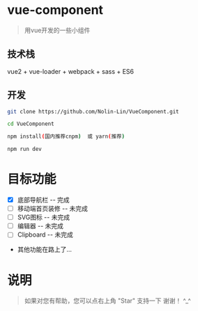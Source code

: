 # vue-component

> 用vue开发的一些小组件

## 技术栈

vue2 + vue-loader + webpack + sass + ES6

## 开发

``` bash
git clone https://github.com/Nolin-Lin/VueComponent.git  

cd VueComponent

npm install(国内推荐cnpm)  或 yarn(推荐)

npm run dev
```
# 目标功能

- [x] 底部导航栏 -- 完成
- [ ] 移动端首页装修 -- 未完成
- [ ] SVG图标 -- 未完成
- [ ] 编辑器 -- 未完成
- [ ] Clipboard -- 未完成
- 其他功能在路上了...

# 说明

>  如果对您有帮助，您可以点右上角 "Star" 支持一下 谢谢！ ^_^